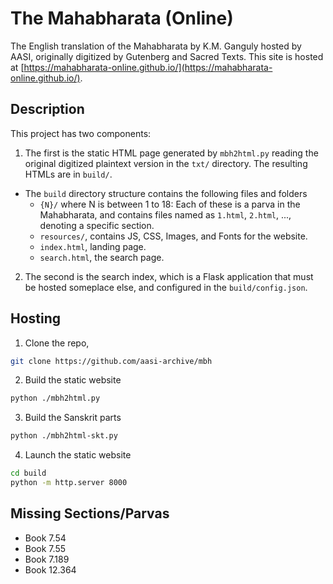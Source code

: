 # The Mahabharata (Online)

The English translation of the Mahabharata by K.M. Ganguly hosted by AASI, originally digitized by Gutenberg and Sacred Texts. This site is hosted at [https://mahabharata-online.github.io/](https://mahabharata-online.github.io/).

## Description

This project has two components:

1. The first is the static HTML page generated by `mbh2html.py` reading the original digitized plaintext version in the `txt/` directory. The resulting HTMLs are in `build/`.
  - The `build` directory structure contains the following files and folders
    - `{N}/` where N is between 1 to 18: Each of these is a parva in the Mahabharata, and contains files named as `1.html`, `2.html`, ..., denoting a specific section.
    - `resources/`, contains JS, CSS, Images, and Fonts for the website.
    - `index.html`, landing page.
    - `search.html`, the search page.
2. The second is the search index, which is a Flask application that must be hosted someplace else, and configured in the `build/config.json`.

## Hosting

1. Clone the repo,
```bash
git clone https://github.com/aasi-archive/mbh
```
2. Build the static website
```bash
python ./mbh2html.py
```
3. Build the Sanskrit parts 
```bash
python ./mbh2html-skt.py 
```
4. Launch the static website
```bash
cd build
python -m http.server 8000
```

## Missing Sections/Parvas

- Book 7.54
- Book 7.55
- Book 7.189
- Book 12.364